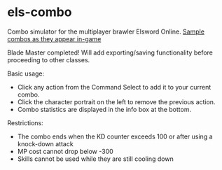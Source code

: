 # els-combo

Combo simulator for the multiplayer brawler Elsword Online.
[Sample combos as they appear in-game](https://www.youtube.com/watch?v=HqXQcBlfnSs)

Blade Master completed! Will add exporting/saving functionality before proceeding to other classes.

Basic usage:
- Click any action from the Command Select to add it to your current combo.
- Click the character portrait on the left to remove the previous action.
- Combo statistics are displayed in the info box at the bottom.

Restrictions:
- The combo ends when the KD counter exceeds 100 or after using a knock-down attack
- MP cost cannot drop below -300
- Skills cannot be used while they are still cooling down